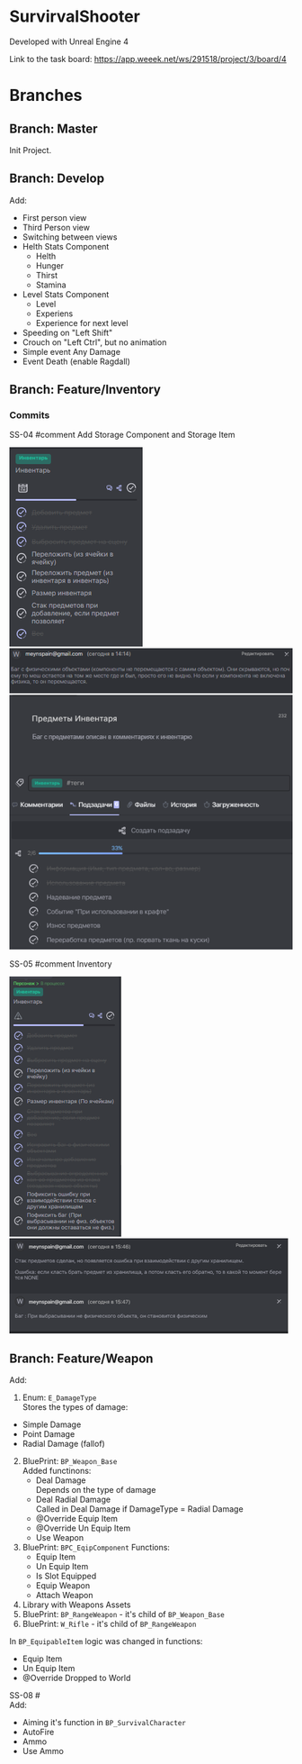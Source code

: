 # SurvirvalShooter

Developed with Unreal Engine 4  
  
Link to the task board: https://app.weeek.net/ws/291518/project/3/board/4 

# Branches
## Branch: Master
Init Project.
## Branch: Develop
Add:  
* First person view
* Third Person view
* Switching between views
* Helth Stats Component
    * Helth
    * Hunger
    * Thirst 
    * Stamina
* Level Stats Component
    * Level
    * Experiens
    * Experience for next level
* Speeding on "Left Shift"
* Crouch on "Left Ctrl", but no animation
* Simple event Any Damage
* Event Death (enable Ragdall)
## Branch: Feature/Inventory  
### Commits
SS-04 #comment Add Storage Component and Storage Item  
  
![img.png](Images/img.png)  
![img_2.png](Images/img_2.png)
![img_1.png](Images/img_1.png)  

SS-05 #comment Inventory  

![img_3.png](Images/img_3.png)  
![img_4.png](Images/img_4.png)  

## Branch: Feature/Weapon  
Add:  
1. Enum: `E_DamageType`  
Stores the types of damage:  
* Simple Damage
* Point Damage
* Radial Damage (fallof)
2. BluePrint: `BP_Weapon_Base`  
Added functinons:
    * Deal Damage  
    Depends on the type of damage  
    * Deal Radial Damage  
    Called in Deal Damage if DamageType = Radial Damage
    * @Override Equip Item
    * @Override Un Equip Item
    * Use Weapon
3. BluePrint: `BPC_EqipComponent` 
Functions:  
    * Equip Item
    * Un Equip Item
    * Is Slot Equipped
    * Equip Weapon
    * Attach Weapon
4. Library with Weapons Assets  
5. BluePrint: `BP_RangeWeapon` - it's child of `BP_Weapon_Base`
6. BluePrint: `W_Rifle` - it's child of `BP_RangeWeapon` 

In `BP_EquipableItem` logic was changed in functions:  
 * Equip Item
 * Un Equip Item
 * @Override Dropped to World  

 SS-08 #  
 Add:
  * Aiming it's function in `BP_SurvivalCharacter`  
  * AutoFire
  * Ammo
  * Use Ammo

